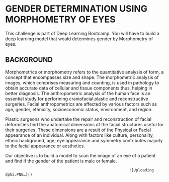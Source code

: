 # GENDER DETERMINATION USING MORPHOMETRY OF EYES 

 This challenge is part of Deep Learning Bootcamp. You will have to build a deep learning model that would determines gender by Morphometry of eyes.
 
 
 ## BACKGROUND
 
 Morphometrics or morphometry refers to the quantitative analysis of form, a concept that encompasses size and shape. The morphometric analysis of images, which comprises measuring and counting, is used in pathology to obtain accurate data of cellular and tissue components thus, helping in better diagnosis.
The anthropometric analysis of the human face is an essential study for performing craniofacial plastic and reconstructive surgeries. Facial anthropometrics are affected by various factors such as age, gender, ethnicity, socioeconomic status, environment, and region.  

Plastic surgeons who undertake the repair and reconstruction of facial deformities find the anatomical dimensions of the facial structures useful for their surgeries. These dimensions are a result of the Physical or Facial appearance of an individual. Along with factors like culture, personality, ethnic background, age; eye appearance and symmetry contributes majorly to the facial appearance or aesthetics. 
 
Our objective is to build a model to scan the image of an eye of a patient and find if the gender of the patient is male or female.



                

                                                           ![Uploading dphi.PNG…]()
